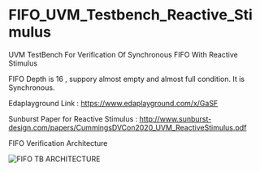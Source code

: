 # FIFO_UVM_Testbench_Reactive_Stimulus
UVM TestBench For Verification Of Synchronous FIFO With Reactive Stimulus 

FIFO Depth is 16 , suppory almost empty and almost full condition.
It is Synchronous. 

Edaplayground Link : https://www.edaplayground.com/x/GaSF 

Sunburst Paper for Reactive Stimulus : http://www.sunburst-design.com/papers/CummingsDVCon2020_UVM_ReactiveStimulus.pdf

FIFO Verification Architecture 

![FIFO TB ARCHITECTURE](https://user-images.githubusercontent.com/82656806/117472528-9b36e580-af76-11eb-8d46-bc2a0872d680.png)
